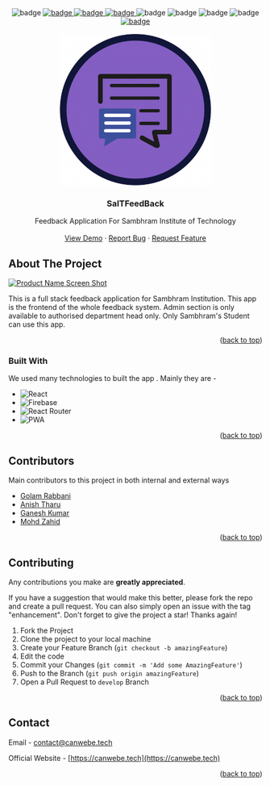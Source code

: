 <div id="top"></div>

<!-- PROJECT SHIELDS -->

<div align='center'>
  <img src='https://img.shields.io/netlify/ae22e8e4-9d21-49bb-aa54-4ac93d30bbd5' alt='badge'/>
  <a href="https://github.com/canwebe/SaITFeedBack/issues">
  <img src='https://img.shields.io/github/issues/canwebe/SaITFeedBack' alt='badge'/>
  </a>
  <a href="https://github.com/canwebe/SaITFeedBack/network">
   <img src='https://img.shields.io/github/forks/canwebe/SaITFeedBack' alt='badge'/>
  </a>
  <a href="https://github.com/canwebe/SaITFeedBack/stargazers">
    <img src='https://img.shields.io/github/stars/canwebe/SaITFeedBack' alt='badge'/>
  </a>
  <img src='https://img.shields.io/github/languages/top/canwebe/SaITFeedBack' alt='badge'/>
  <img src='https://img.shields.io/github/languages/count/canwebe/SaITFeedBack' alt='badge'/>
  <img src='https://img.shields.io/github/repo-size/canwebe/SaITFeedBack' alt='badge'/>
  <img src='https://img.shields.io/github/contributors/canwebe/saitfeedback' alt='badge'/>
  <a href="https://twitter.com/intent/tweet?text=Wow:&url=https%3A%2F%2Fgithub.com%2Fcanwebe%2FSaITFeedBack">
     <img src='https://img.shields.io/twitter/url?style=social&url=https%3A%2F%2Ftwitter.com%2Fteamcanwebe' alt='badge'/>
  </a>
 
</div>





<!--
*** I'm using markdown "reference style" links for readability.
*** Reference links are enclosed in brackets [ ] instead of parentheses ( ).
*** See the bottom of this document for the declaration of the reference variables
*** for contributors-url, forks-url, etc. This is an optional, concise syntax you may use.
*** https://www.markdownguide.org/basic-syntax/#reference-style-links
-->




<!-- PROJECT LOGO -->
<br />
<div align="center">
  <a href="https://github.com/canwebe/SaITFeedBack">
    <img width="300px" height="300px" src="public/logo512n.png" alt="logo"/>
  </a>

  <h3 align="center">SaITFeedBack</h3>

  <p align="center">
    Feedback Application For Sambhram Institute of Technology
    <br />
    <br />
    <a href="https://saitfeedback.netlify.app">View Demo</a>
    ·
    <a href="https://github.com/canwebe/SaITFeedBack/issues">Report Bug</a>
    ·
    <a href="https://github.com/canwebe/SaITFeedBack/issues">Request Feature</a>
  </p>
</div>


<!-- ABOUT THE PROJECT -->
## About The Project

[![Product Name Screen Shot][product-screenshot]](https://example.com)

This is a full stack feedback application for Sambhram Institution. This app is the frontend of the whole feedback system. Admin section is only available to authorised department head only. Only Sambhram's Student can use this app. 
<p align="right">(<a href="#top">back to top</a>)</p>



### Built With

We used many technologies to built the app . Mainly they are -

* ![React](https://img.shields.io/badge/React-20232A?style=for-the-badge&logo=react&logoColor=61DAFB)
* ![Firebase](https://img.shields.io/badge/Firebase-20232A?style=for-the-badge&logo=firebase&logoColor=FFCA28)
* ![React Router](https://img.shields.io/badge/React_Router-20232A?style=for-the-badge&logo=reactrouter&logoColor=CA4245)
* ![PWA](https://img.shields.io/badge/PWA-5A0FC8?style=for-the-badge&logo=pwa&logoColor=ffffff)


<p align="right">(<a href="#top">back to top</a>)</p>

<!-- CONTRIBUTORS -->
## Contributors

Main contributors to this project in both internal and external ways

* [Golam Rabbani](https://github.com/devRabbani)
* [Anish Tharu](https://github.com/tharuAnish)
* [Ganesh Kumar](https://github.com/rohittiwari833)
* [Mohd Zahid](https://github.com/Mohd-Zahid-01)

<p align="right">(<a href="#top">back to top</a>)</p>


<!-- CONTRIBUTING -->
## Contributing

Any contributions you make are **greatly appreciated**.

If you have a suggestion that would make this better, please fork the repo and create a pull request. You can also simply open an issue with the tag "enhancement".
Don't forget to give the project a star! Thanks again!

1. Fork the Project
2. Clone the project to your local machine
3. Create your Feature Branch (`git checkout -b amazingFeature`)
4. Edit the code
5. Commit your Changes (`git commit -m 'Add some AmazingFeature'`)
4. Push to the Branch (`git push origin amazingFeature`)
5. Open a Pull Request to `develop` Branch

<p align="right">(<a href="#top">back to top</a>)</p>


<!-- CONTACT -->
## Contact

Email - [contact@canwebe.tech](contact@canwebe.tech)

Official Website - [https://canwebe.tech](https://canwebe.tech)

<p align="right">(<a href="#top">back to top</a>)</p>




<!-- MARKDOWN LINKS & IMAGES -->

[product-screenshot]: https://firebasestorage.googleapis.com/v0/b/saitfeedback-2a397.appspot.com/o/screenshots%2FScreenshot%202022-07-08%20234620.jpg?alt=media&token=eb061818-125d-4a2a-91ac-283756eccb49
